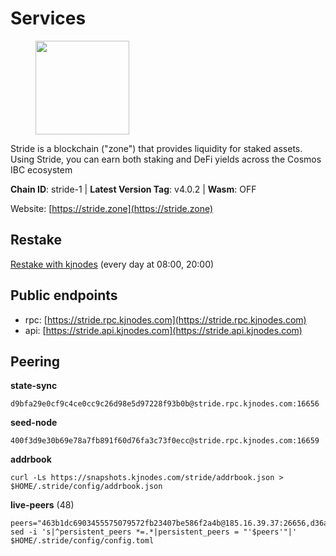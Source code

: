 # Services

<figure><img src="https://raw.githubusercontent.com/kj89/testnet_manuals/main/pingpub/logos/stride.png" width="150" alt=""><figcaption></figcaption></figure>

Stride is a blockchain ("zone") that provides liquidity for staked assets.  Using Stride, you can earn both staking and DeFi yields across the Cosmos IBC ecosystem

**Chain ID**: stride-1 | **Latest Version Tag**: v4.0.2 | **Wasm**: OFF

Website: [https://stride.zone](https://stride.zone)

## Restake

[Restake with kjnodes](https://restake.app/stride/stridevaloper1j8gkhtllnp252l6g6zwzea30e7pvzqttr9768n) (every day at 08:00, 20:00)
## Public endpoints

* rpc: [https://stride.rpc.kjnodes.com](https://stride.rpc.kjnodes.com)
* api: [https://stride.api.kjnodes.com](https://stride.api.kjnodes.com)

## Peering

**state-sync**

```
d9bfa29e0cf9c4ce0cc9c26d98e5d97228f93b0b@stride.rpc.kjnodes.com:16656
```

**seed-node**

```
400f3d9e30b69e78a7fb891f60d76fa3c73f0ecc@stride.rpc.kjnodes.com:16659
```

**addrbook**
```
curl -Ls https://snapshots.kjnodes.com/stride/addrbook.json > $HOME/.stride/config/addrbook.json
```

**live-peers** (48)
```
peers="463b1dc6903455575079572fb23407be586f2a4b@185.16.39.37:26656,d36ac7580cc8907a00b0add8c3b047caea6df4ed@107.155.67.202:26636,28db7a664e95241930c5680ad2e1480bed3fb99f@198.244.178.213:26656,f420eab70caad310ad6cc1990c977cadf193264c@51.159.80.121:6000,ea6a7b2f366bc343f0670f1673fd86001dd08eb0@65.108.122.246:26636,e37c0178e07c5de335c0e6293fec39b473e7f1e1@65.109.52.178:26656,01899588499352857c214c50451c5fa59744ace2@88.99.161.228:26656,4d17c6e85a1e6282efee950ff3dfe85b4b043f0f@148.251.51.144:26656,97e4468ac589eac505a800411c635b14511a61bb@169.155.168.67:26656,950da031d9536b9fbd0e9f0c70d65740d11d0111@192.118.76.122:26656,b6bbf3fce8563bf55cee37776d1cfc3e6692c7e6@167.235.1.101:26656,b72d5281c9388ae9f1274ec3b92c1db17857a4b7@194.195.246.27:26656,6856de6f0c70a850db2b58deb43d568fced4a524@35.208.80.214:26656,5093547fdf0430143ac66b4ee55d80e6542a6c10@217.174.247.163:26656,5dbe792854b8f81df6c6fe5b7aa64d60b27f6100@137.184.235.212:26656,e821acdaf0c7a3c60ea3cd4eb4a98a62dad06f58@43.201.12.41:26656,06c309d890fe6a1e7d2ac0a600ab077d1e793e18@51.195.89.43:10156,8fff37214fb0ef622f1c09dccb22d6321e004c3e@109.123.242.163:50056,d9bfa29e0cf9c4ce0cc9c26d98e5d97228f93b0b@65.109.88.38:16656,d77e7918b9f9e21ee60a8e03075ca3e5f7353912@162.55.4.253:26656,ebc272824924ea1a27ea3183dd0b9ba713494f83@185.16.39.158:26886,d7a4597064b134b12755f6ddc0e6eef9e6d4adfa@164.152.160.97:26656,7df044c837dcf94a9ec134ca9037e067b57e2dbc@65.109.28.224:14656,b7645e17efb21d31aa718cf7f1cf249650d81de4@85.10.203.235:26696,6a6a70719d44dfdaa74a074f017dc1f1ff23da62@146.59.0.123:6000,91e2689222d249c2e5edc5e84612acb37de955d7@65.144.145.234:26656,233e06cfa51d53e186afe032e848f5c9f5cd4a01@83.171.248.3:26656,a757fc9ea95a7f643d392ec9fdaa31cbf06e76d9@195.3.221.21:12256,722884e3add85791c34a0563253dc47901320878@65.108.238.61:36656,1ec2a654e00e22279ee50f13f074f2bce7218681@15.235.114.194:10156,8d7d0f32d53467c4d5e8871faf4ec58ea970fed2@157.90.179.182:26456,022fd83f945fe03f9155fced534c90b5ce8db979@65.109.23.238:36656,c124ce0b508e8b9ed1c5b6957f362225659b5343@144.76.177.187:26656,5b20fde898024d705cba65ba9a9352f8a4a2d8d2@23.88.32.150:27012,b42011f01bd3987a0eb38092cbcfb44a8e4dc7f1@185.248.24.16:16656,20f56a68a04eedc764b7e1b87b7032a50b9d4fe9@51.81.155.97:10456,0e202ae079fb8b1849993ef6e6e6bd012b10374f@46.4.81.204:45656,ad6700400ff6a76b442e96e772e1f1d641bd3560@35.193.224.120:26656,777274fb08ed48a4e027664e2576a8460272e43c@15.235.115.153:26656,7b59248957e391dfb6c1ba71fe4cbf471ca14fc2@65.108.97.58:16656,d056dcd5ac8dddb23e2962a5ade6ee51f9bfd785@162.19.89.8:10456,157000d06040f2a7b981c6f062da0c9da0e6e6af@194.163.163.0:26656,9ee75491e354965d8bfd8434aa093f8613bc1dce@65.108.238.103:12256,a3f95b0b15c31a68a7535f6068c4e14b95e90dcf@65.109.92.240:21016,2254e6968e5c7ebc98ef5b79b388502fa44e10e1@5.161.134.44:26656,04b797b5a56fb939a97a3c7d9c3230d09b85e8d7@93.189.30.118:26656,d849878a2972dc8a79ae031e37eb977c56b85f49@13.215.125.32:26656,cbbc8c1c9da23b71ccd2138fbf41bb710afe44b1@65.21.170.3:28656"
sed -i 's|^persistent_peers *=.*|persistent_peers = "'$peers'"|' $HOME/.stride/config/config.toml
```
